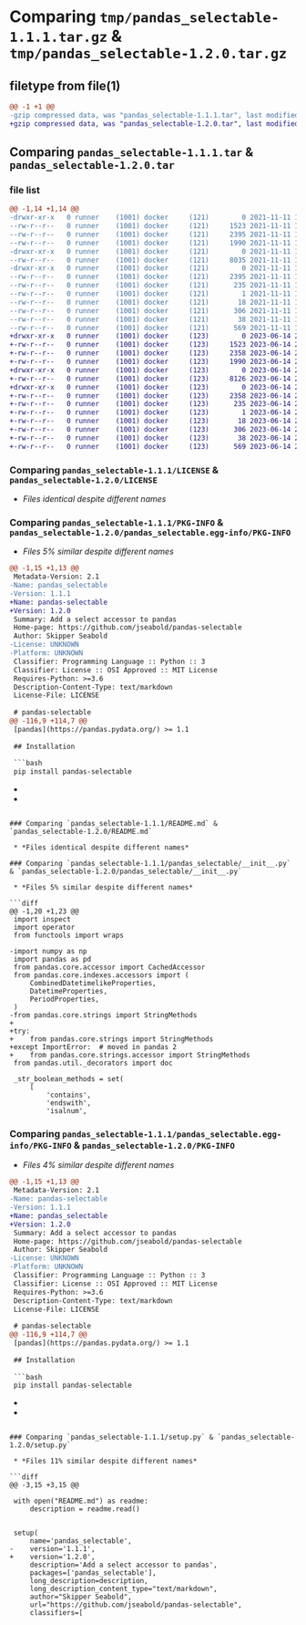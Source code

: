 # Comparing `tmp/pandas_selectable-1.1.1.tar.gz` & `tmp/pandas_selectable-1.2.0.tar.gz`

## filetype from file(1)

```diff
@@ -1 +1 @@
-gzip compressed data, was "pandas_selectable-1.1.1.tar", last modified: Thu Nov 11 16:50:38 2021, max compression
+gzip compressed data, was "pandas_selectable-1.2.0.tar", last modified: Wed Jun 14 21:43:11 2023, max compression
```

## Comparing `pandas_selectable-1.1.1.tar` & `pandas_selectable-1.2.0.tar`

### file list

```diff
@@ -1,14 +1,14 @@
-drwxr-xr-x   0 runner    (1001) docker     (121)        0 2021-11-11 16:50:38.660240 pandas_selectable-1.1.1/
--rw-r--r--   0 runner    (1001) docker     (121)     1523 2021-11-11 16:50:29.000000 pandas_selectable-1.1.1/LICENSE
--rw-r--r--   0 runner    (1001) docker     (121)     2395 2021-11-11 16:50:38.660240 pandas_selectable-1.1.1/PKG-INFO
--rw-r--r--   0 runner    (1001) docker     (121)     1990 2021-11-11 16:50:29.000000 pandas_selectable-1.1.1/README.md
-drwxr-xr-x   0 runner    (1001) docker     (121)        0 2021-11-11 16:50:38.656240 pandas_selectable-1.1.1/pandas_selectable/
--rw-r--r--   0 runner    (1001) docker     (121)     8035 2021-11-11 16:50:29.000000 pandas_selectable-1.1.1/pandas_selectable/__init__.py
-drwxr-xr-x   0 runner    (1001) docker     (121)        0 2021-11-11 16:50:38.660240 pandas_selectable-1.1.1/pandas_selectable.egg-info/
--rw-r--r--   0 runner    (1001) docker     (121)     2395 2021-11-11 16:50:38.000000 pandas_selectable-1.1.1/pandas_selectable.egg-info/PKG-INFO
--rw-r--r--   0 runner    (1001) docker     (121)      235 2021-11-11 16:50:38.000000 pandas_selectable-1.1.1/pandas_selectable.egg-info/SOURCES.txt
--rw-r--r--   0 runner    (1001) docker     (121)        1 2021-11-11 16:50:38.000000 pandas_selectable-1.1.1/pandas_selectable.egg-info/dependency_links.txt
--rw-r--r--   0 runner    (1001) docker     (121)       18 2021-11-11 16:50:38.000000 pandas_selectable-1.1.1/pandas_selectable.egg-info/top_level.txt
--rw-r--r--   0 runner    (1001) docker     (121)      306 2021-11-11 16:50:29.000000 pandas_selectable-1.1.1/pyproject.toml
--rw-r--r--   0 runner    (1001) docker     (121)       38 2021-11-11 16:50:38.660240 pandas_selectable-1.1.1/setup.cfg
--rw-r--r--   0 runner    (1001) docker     (121)      569 2021-11-11 16:50:29.000000 pandas_selectable-1.1.1/setup.py
+drwxr-xr-x   0 runner    (1001) docker     (123)        0 2023-06-14 21:43:11.025844 pandas_selectable-1.2.0/
+-rw-r--r--   0 runner    (1001) docker     (123)     1523 2023-06-14 21:43:00.000000 pandas_selectable-1.2.0/LICENSE
+-rw-r--r--   0 runner    (1001) docker     (123)     2358 2023-06-14 21:43:11.025844 pandas_selectable-1.2.0/PKG-INFO
+-rw-r--r--   0 runner    (1001) docker     (123)     1990 2023-06-14 21:43:00.000000 pandas_selectable-1.2.0/README.md
+drwxr-xr-x   0 runner    (1001) docker     (123)        0 2023-06-14 21:43:11.025844 pandas_selectable-1.2.0/pandas_selectable/
+-rw-r--r--   0 runner    (1001) docker     (123)     8126 2023-06-14 21:43:00.000000 pandas_selectable-1.2.0/pandas_selectable/__init__.py
+drwxr-xr-x   0 runner    (1001) docker     (123)        0 2023-06-14 21:43:11.025844 pandas_selectable-1.2.0/pandas_selectable.egg-info/
+-rw-r--r--   0 runner    (1001) docker     (123)     2358 2023-06-14 21:43:10.000000 pandas_selectable-1.2.0/pandas_selectable.egg-info/PKG-INFO
+-rw-r--r--   0 runner    (1001) docker     (123)      235 2023-06-14 21:43:11.000000 pandas_selectable-1.2.0/pandas_selectable.egg-info/SOURCES.txt
+-rw-r--r--   0 runner    (1001) docker     (123)        1 2023-06-14 21:43:10.000000 pandas_selectable-1.2.0/pandas_selectable.egg-info/dependency_links.txt
+-rw-r--r--   0 runner    (1001) docker     (123)       18 2023-06-14 21:43:10.000000 pandas_selectable-1.2.0/pandas_selectable.egg-info/top_level.txt
+-rw-r--r--   0 runner    (1001) docker     (123)      306 2023-06-14 21:43:00.000000 pandas_selectable-1.2.0/pyproject.toml
+-rw-r--r--   0 runner    (1001) docker     (123)       38 2023-06-14 21:43:11.025844 pandas_selectable-1.2.0/setup.cfg
+-rw-r--r--   0 runner    (1001) docker     (123)      569 2023-06-14 21:43:00.000000 pandas_selectable-1.2.0/setup.py
```

### Comparing `pandas_selectable-1.1.1/LICENSE` & `pandas_selectable-1.2.0/LICENSE`

 * *Files identical despite different names*

### Comparing `pandas_selectable-1.1.1/PKG-INFO` & `pandas_selectable-1.2.0/pandas_selectable.egg-info/PKG-INFO`

 * *Files 5% similar despite different names*

```diff
@@ -1,15 +1,13 @@
 Metadata-Version: 2.1
-Name: pandas_selectable
-Version: 1.1.1
+Name: pandas-selectable
+Version: 1.2.0
 Summary: Add a select accessor to pandas
 Home-page: https://github.com/jseabold/pandas-selectable
 Author: Skipper Seabold
-License: UNKNOWN
-Platform: UNKNOWN
 Classifier: Programming Language :: Python :: 3
 Classifier: License :: OSI Approved :: MIT License
 Requires-Python: >=3.6
 Description-Content-Type: text/markdown
 License-File: LICENSE
 
 # pandas-selectable
@@ -116,9 +114,7 @@
 [pandas](https://pandas.pydata.org/) >= 1.1
 
 ## Installation
 
 ```bash
 pip install pandas-selectable
 ```
-
-
```

### Comparing `pandas_selectable-1.1.1/README.md` & `pandas_selectable-1.2.0/README.md`

 * *Files identical despite different names*

### Comparing `pandas_selectable-1.1.1/pandas_selectable/__init__.py` & `pandas_selectable-1.2.0/pandas_selectable/__init__.py`

 * *Files 5% similar despite different names*

```diff
@@ -1,20 +1,23 @@
 import inspect
 import operator
 from functools import wraps
 
-import numpy as np
 import pandas as pd
 from pandas.core.accessor import CachedAccessor
 from pandas.core.indexes.accessors import (
     CombinedDatetimelikeProperties,
     DatetimeProperties,
     PeriodProperties,
 )
-from pandas.core.strings import StringMethods
+
+try:
+    from pandas.core.strings import StringMethods
+except ImportError:  # moved in pandas 2
+    from pandas.core.strings.accessor import StringMethods
 from pandas.util._decorators import doc
 
 _str_boolean_methods = set(
     [
         'contains',
         'endswith',
         'isalnum',
```

### Comparing `pandas_selectable-1.1.1/pandas_selectable.egg-info/PKG-INFO` & `pandas_selectable-1.2.0/PKG-INFO`

 * *Files 4% similar despite different names*

```diff
@@ -1,15 +1,13 @@
 Metadata-Version: 2.1
-Name: pandas-selectable
-Version: 1.1.1
+Name: pandas_selectable
+Version: 1.2.0
 Summary: Add a select accessor to pandas
 Home-page: https://github.com/jseabold/pandas-selectable
 Author: Skipper Seabold
-License: UNKNOWN
-Platform: UNKNOWN
 Classifier: Programming Language :: Python :: 3
 Classifier: License :: OSI Approved :: MIT License
 Requires-Python: >=3.6
 Description-Content-Type: text/markdown
 License-File: LICENSE
 
 # pandas-selectable
@@ -116,9 +114,7 @@
 [pandas](https://pandas.pydata.org/) >= 1.1
 
 ## Installation
 
 ```bash
 pip install pandas-selectable
 ```
-
-
```

### Comparing `pandas_selectable-1.1.1/setup.py` & `pandas_selectable-1.2.0/setup.py`

 * *Files 11% similar despite different names*

```diff
@@ -3,15 +3,15 @@
 
 with open("README.md") as readme:
     description = readme.read()
 
 
 setup(
     name='pandas_selectable',
-    version='1.1.1',
+    version='1.2.0',
     description='Add a select accessor to pandas',
     packages=['pandas_selectable'],
     long_description=description,
     long_description_content_type="text/markdown",
     author="Skipper Seabold",
     url="https://github.com/jseabold/pandas-selectable",
     classifiers=[
```

